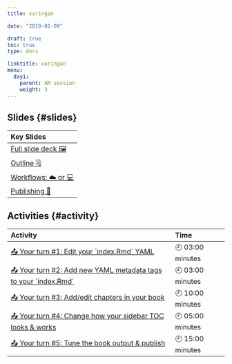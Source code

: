 ```yaml
---
title: xaringan

date: "2019-01-09"

draft: true
toc: true
type: docs

linktitle: xaringan
menu:
  day1:
    parent: AM session
    weight: 3
---
```





## Slides {#slides}

<table class="table table-hover table-condensed" style="margin-left: auto; margin-right: auto;">
 <thead>
  <tr>
   <th style="text-align:left;"> Key Slides </th>
  </tr>
 </thead>
<tbody>
  <tr>
   <td style="text-align:left;"> <a href="../../../slides/xaringan.html#1" style="     ">Full slide deck 🖼</a> </td>
  </tr>
  <tr>
   <td style="text-align:left;"> <a href="../../../slides/xaringan.html#outline" style="     ">Outline 🗒</a> </td>
  </tr>
  <tr>
   <td style="text-align:left;"> <a href="../../../slides/xaringan.html#workflow" style="     ">Workflows: ☁️ or 💻</a> </td>
  </tr>
  <tr>
   <td style="text-align:left;"> <a href="../../../slides/xaringan.html#publish" style="     ">Publishing 🚀</a> </td>
  </tr>
</tbody>
</table>


## Activities {#activity}


<table class="table table-hover table-condensed" style="margin-left: auto; margin-right: auto;">
 <thead>
  <tr>
   <th style="text-align:left;"> Activity </th>
   <th style="text-align:left;"> Time </th>
  </tr>
 </thead>
<tbody>
  <tr>
   <td style="text-align:left;"> <a href="../../../slides/xaringan.html#yourturn-1" style="     ">📤 Your turn #1: Edit your `index.Rmd` YAML</a> </td>
   <td style="text-align:left;"> 🕘 03:00 minutes </td>
  </tr>
  <tr>
   <td style="text-align:left;"> <a href="../../../slides/xaringan.html#yourturn-2" style="     ">📤 Your turn #2: Add new YAML metadata tags to your `index.Rmd`</a> </td>
   <td style="text-align:left;"> 🕘 03:00 minutes </td>
  </tr>
  <tr>
   <td style="text-align:left;"> <a href="../../../slides/xaringan.html#yourturn-3" style="     ">📤 Your turn #3: Add/edit chapters in your book</a> </td>
   <td style="text-align:left;"> 🕘 10:00 minutes </td>
  </tr>
  <tr>
   <td style="text-align:left;"> <a href="../../../slides/xaringan.html#yourturn-4" style="     ">📤 Your turn #4: Change how your sidebar TOC looks &amp; works</a> </td>
   <td style="text-align:left;"> 🕘 05:00 minutes </td>
  </tr>
  <tr>
   <td style="text-align:left;"> <a href="../../../slides/xaringan.html#yourturn-5" style="     ">📤 Your turn #5: Tune the book output &amp; publish</a> </td>
   <td style="text-align:left;"> 🕘 15:00 minutes </td>
  </tr>
</tbody>
</table>





